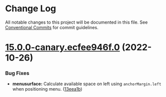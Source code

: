 # Change Log

All notable changes to this project will be documented in this file.
See [Conventional Commits](https://conventionalcommits.org) for commit guidelines.

# [15.0.0-canary.ecfee946f.0](https://github.com/material-components/material-components-web/compare/v14.0.0...v15.0.0-canary.ecfee946f.0) (2022-10-26)


### Bug Fixes

* **menusurface:** Calculate available space on left using `anchorMargin.left` when positioning menu. ([13eea1b](https://github.com/material-components/material-components-web/commit/13eea1b2d64cdc79f86cf065afb32e461c3d7b2b))
